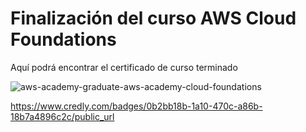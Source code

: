 # Finalización del curso AWS Cloud Foundations
Aquí podrá encontrar el certificado de curso terminado

![aws-academy-graduate-aws-academy-cloud-foundations](https://github.com/user-attachments/assets/e8436b99-4aa8-4d42-b265-8c502047d144)

https://www.credly.com/badges/0b2bb18b-1a10-470c-a86b-18b7a4896c2c/public_url

